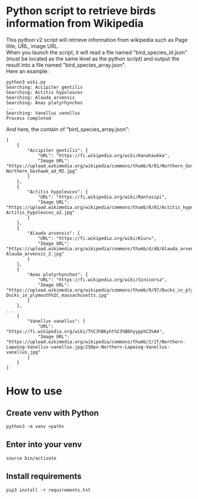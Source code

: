 # Python script to retrieve birds information from Wikipedia
This python v2 script will retrieve information from wikipedia such as Page title, URL, image URL.  
When you launch the script, it will read a file named "bird_species_id.json" (must be located as the same level as the python script) and output the result into a file named "bird_species_array.json".  
Here an example:
```
python3 wiki.py
Searching: Accipiter gentilis
Searching: Actitis hypoleucos
Searching: Alauda arvensis
Searching: Anas platyrhynchos
...
Searching: Vanellus vanellus
Process completed
```

And here, the contain of "bird_species_array.json":
```
[
    {
        "Accipiter gentilis": {
            "URL": "https://fi.wikipedia.org/wiki/Kanahaukka",
            "Image URL": "https://upload.wikimedia.org/wikipedia/commons/thumb/8/81/Northern_Goshawk_ad_M2.jpg/250px-Northern_Goshawk_ad_M2.jpg"
        }
    },
    {
        "Actitis hypoleucos": {
            "URL": "https://fi.wikipedia.org/wiki/Rantasipi",
            "Image URL": "https://upload.wikimedia.org/wikipedia/commons/thumb/8/81/Actitis_hypoleucos_a2.jpg/250px-Actitis_hypoleucos_a2.jpg"
        }
    },
    {
        "Alauda arvensis": {
            "URL": "https://fi.wikipedia.org/wiki/Kiuru",
            "Image URL": "https://upload.wikimedia.org/wikipedia/commons/thumb/d/d8/Alauda_arvensis_2.jpg/275px-Alauda_arvensis_2.jpg"
        }
    },
    {
        "Anas platyrhynchos": {
            "URL": "https://fi.wikipedia.org/wiki/Sinisorsa",
            "Image URL": "https://upload.wikimedia.org/wikipedia/commons/thumb/9/97/Ducks_in_plymouth%2C_massachusetts.jpg/250px-Ducks_in_plymouth%2C_massachusetts.jpg"
        }
    },
...
    {
        "Vanellus vanellus": {
            "URL": "https://fi.wikipedia.org/wiki/T%C3%B6yht%C3%B6hyypp%C3%A4",
            "Image URL": "https://upload.wikimedia.org/wikipedia/commons/thumb/2/2f/Northern-Lapwing-Vanellus-vanellus.jpg/250px-Northern-Lapwing-Vanellus-vanellus.jpg"
        }
    }
]
```
# How to use
## Create venv with Python
```
python3 -m venv <path>
```

## Enter into your venv
```
source bin/activate
```

## Install requirements
```
pip3 install -r requirements.txt
```
